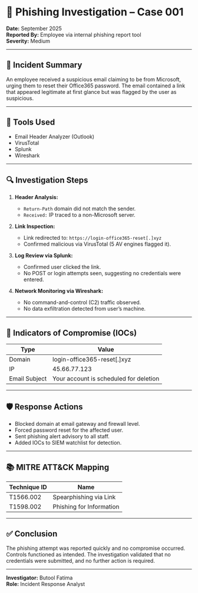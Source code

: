 # 📨 Phishing Investigation – Case 001

**Date:** September 2025  
**Reported By:** Employee via internal phishing report tool  
**Severity:** Medium

---

## 🚨 Incident Summary
An employee received a suspicious email claiming to be from Microsoft, urging them to reset their Office365 password. The email contained a link that appeared legitimate at first glance but was flagged by the user as suspicious.

---

## 🧪 Tools Used
- Email Header Analyzer (Outlook)
- VirusTotal
- Splunk
- Wireshark

---

## 🔍 Investigation Steps

1. **Header Analysis:**
   - `Return-Path` domain did not match the sender.
   - `Received:` IP traced to a non-Microsoft server.

2. **Link Inspection:**
   - Link redirected to: `https://login-office365-reset[.]xyz`
   - Confirmed malicious via VirusTotal (5 AV engines flagged it).

3. **Log Review via Splunk:**
   - Confirmed user clicked the link.
   - No POST or login attempts seen, suggesting no credentials were entered.

4. **Network Monitoring via Wireshark:**
   - No command-and-control (C2) traffic observed.
   - No data exfiltration detected from user’s machine.

---

## 🧩 Indicators of Compromise (IOCs)

| Type    | Value                            |
|---------|----------------------------------|
| Domain | login-office365-reset[.]xyz       |
| IP     | 45.66.77.123                      |
| Email Subject | Your account is scheduled for deletion |

---

## 🛡️ Response Actions

- Blocked domain at email gateway and firewall level.
- Forced password reset for the affected user.
- Sent phishing alert advisory to all staff.
- Added IOCs to SIEM watchlist for detection.

---

## 📚 MITRE ATT&CK Mapping

| Technique ID | Name                        |
|--------------|-----------------------------|
| T1566.002    | Spearphishing via Link      |
| T1598.002    | Phishing for Information    |

---

## ✅ Conclusion
The phishing attempt was reported quickly and no compromise occurred. Controls functioned as intended. The investigation validated that no credentials were submitted, and no further action is required.

---

**Investigator:** Butool Fatima  
**Role:** Incident Response Analyst
